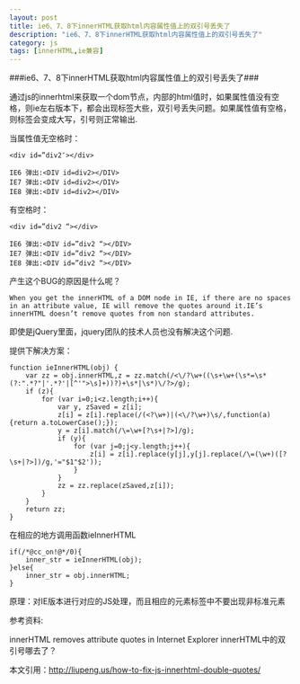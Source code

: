 ```yaml
---
layout: post
title: ie6、7、8下innerHTML获取html内容属性值上的双引号丢失了
description: "ie6、7、8下innerHTML获取html内容属性值上的双引号丢失了"
category: js
tags: [innerHTML,ie兼容]
---
```

###ie6、7、8下innerHTML获取html内容属性值上的双引号丢失了###

通过js的innerhtml来获取一个dom节点，内部的html值时，如果属性值没有空格，则ie左右版本下，都会出现标签大些，双引号丢失问题。如果属性值有空格，则标签会变成大写，引号则正常输出.

当属性值无空格时：

	<div id=”div2″></div>

	IE6 弹出:<DIV id=div2></DIV>
	IE7 弹出:<DIV id=div2></DIV>
	IE8 弹出:<DIV id=div2></DIV>

有空格时：

	<div id=”div2 “></div>

	IE6 弹出:<DIV id=”div2 “></DIV>
	IE7 弹出:<DIV id=”div2 “></DIV>
	IE8 弹出:<DIV id=”div2 “></DIV>

产生这个BUG的原因是什么呢？

	When you get the innerHTML of a DOM node in IE, if there are no spaces in an attribute value, IE will remove the quotes around it.IE’s innerHTML doesn’t remove quotes from non standard attributes.

即使是jQuery里面，jquery团队的技术人员也没有解决这个问题.

提供下解决方案：

	function ieInnerHTML(obj) {
		var zz = obj.innerHTML,z = zz.match(/<\/?\w+((\s+\w+(\s*=\s*(?:".*?"|'.*?'|[^'">\s]+))?)+\s*|\s*)\/?>/g);
		if (z){
			for (var i=0;i<z.length;i++){
				var y, zSaved = z[i];
				z[i] = z[i].replace(/(<?\w+)|(<\/?\w+)\s/,function(a){return a.toLowerCase();});
				y = z[i].match(/\=\w+[?\s+|?>]/g);
				if (y){
					for (var j=0;j<y.length;j++){
						z[i] = z[i].replace(y[j],y[j].replace(/\=(\w+)([?\s+|?>])/g,'="$1"$2'));
					}
				}
				zz = zz.replace(zSaved,z[i]);
			}
		}
		return zz;
	}
在相应的地方调用函数ieInnerHTML

	if(/*@cc_on!@*/0){
		inner_str = ieInnerHTML(obj);
	}else{
		inner_str = obj.innerHTML;
	}

原理：对IE版本进行对应的JS处理，而且相应的元素标签中不要出现非标准元素

参考资料:

innerHTML removes attribute quotes in Internet Explorer
innerHTML中的双引号哪去了？

本文引用：http://liupeng.us/how-to-fix-js-innerhtml-double-quotes/